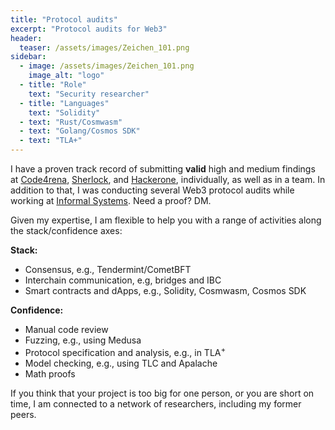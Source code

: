 ```yaml
---
title: "Protocol audits"
excerpt: "Protocol audits for Web3"
header:
  teaser: /assets/images/Zeichen_101.png
sidebar:
  - image: /assets/images/Zeichen_101.png
    image_alt: "logo"
  - title: "Role"
    text: "Security researcher"
  - title: "Languages"
    text: "Solidity"
  - text: "Rust/Cosmwasm"
  - text: "Golang/Cosmos SDK"
  - text: "TLA+"
---
```


I have a proven track record of submitting **valid** high and medium
findings at [Code4rena][], [Sherlock][], and [Hackerone][], individually,
as well as in a team. In addition to that, I was conducting several Web3
protocol audits while working at [Informal Systems][]. Need a proof? DM.

Given my expertise, I am flexible to help you with a range of activities
along the stack/confidence axes:

**Stack:**

  - Consensus, e.g., Tendermint/CometBFT
  - Interchain communication, e.g, bridges and IBC
  - Smart contracts and dApps, e.g., Solidity, Cosmwasm, Cosmos SDK

**Confidence:**

  - Manual code review
  - Fuzzing, e.g., using Medusa
  - Protocol specification and analysis, e.g., in TLA<sup>+</sup>
  - Model checking, e.g., using TLC and Apalache
  - Math proofs

If you think that your project is too big for one person, or you are short
on time, I am connected to a network of researchers, including my former
peers.


[Informal Systems]: https://informal.systems
[Code4rena]: https://code4rena.com/
[Sherlock]: https://www.sherlock.xyz/
[Hackerone]: https://www.hackerone.com/

